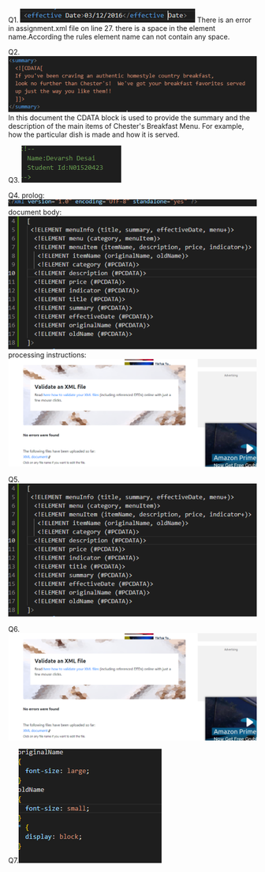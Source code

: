 Q1. ![image info](../Assests/1.PNG)
There is an error in assignment.xml file on line 27.
there is a space in the element name.According the rules element name can not contain any space.

Q2. ![image info](../Assests/2.PNG)
In this document the CDATA block is used to provide the summary and the description of the main items of 
Chester's Breakfast Menu.
For example, how the particular dish is made and how it is served.

Q3. ![image info](../Assests/3.PNG)

Q4. prolog: ![image info](../Assests/4.PNG)
    document body: ![image info](../Assests/5.PNG)
    processing instructions:   ![image info](../Assests/6.PNG)

Q5. ![image info](../Assests/5.PNG)

Q6. ![image info](../Assests/6.PNG)

Q7.![image info](../Assests/7.PNG)